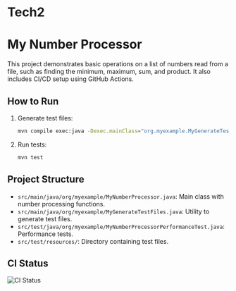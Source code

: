 # Tech2
# My Number Processor

This project demonstrates basic operations on a list of numbers read from a file, such as finding the minimum, maximum, sum, and product. It also includes CI/CD setup using GitHub Actions.

## How to Run

1. Generate test files:
    ```sh
    mvn compile exec:java -Dexec.mainClass="org.myexample.MyGenerateTestFiles"
    ```

2. Run tests:
    ```sh
    mvn test
    ```

## Project Structure

- `src/main/java/org/myexample/MyNumberProcessor.java`: Main class with number processing functions.
- `src/main/java/org/myexample/MyGenerateTestFiles.java`: Utility to generate test files.
- `src/test/java/org/myexample/MyNumberProcessorPerformanceTest.java`: Performance tests.
- `src/test/resources/`: Directory containing test files.

## CI Status

![CI Status](https://github.com/YOUR_USERNAME/my-number-processor/actions/workflows/ci.yml/badge.svg)
